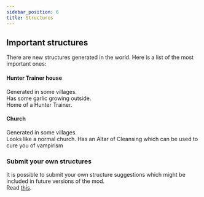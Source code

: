 ```yaml
---
sidebar_position: 6
title: Structures
---
```


## Important structures
There are new structures generated in the world.
Here is a list of the most important ones:

#### Hunter Trainer house
Generated in some villages.  
Has some garlic growing outside.  
Home of a Hunter Trainer.  

#### Church
Generated in some villages.  
Looks like a normal church. 
Has an Altar of Cleansing which can be used to cure you of vampirism

### Submit your own structures
It is possible to submit your own structure suggestions which might be included in future versions of the mod.  
Read [this](submit-your-own-structures.md).